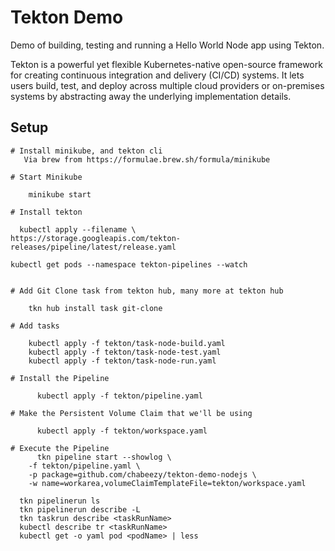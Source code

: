# Tekton Demo

Demo of building, testing and running a Hello World Node app using Tekton.

Tekton is a powerful yet flexible Kubernetes-native open-source framework for creating continuous integration
and delivery (CI/CD) systems. It lets users build, test, and deploy across multiple cloud providers or on-premises
systems by abstracting away the underlying implementation details.

## Setup
```
# Install minikube, and tekton cli
   Via brew from https://formulae.brew.sh/formula/minikube

# Start Minikube

    minikube start

# Install tekton    

  kubectl apply --filename \
https://storage.googleapis.com/tekton-releases/pipeline/latest/release.yaml

kubectl get pods --namespace tekton-pipelines --watch


# Add Git Clone task from tekton hub, many more at tekton hub

    tkn hub install task git-clone

# Add tasks

    kubectl apply -f tekton/task-node-build.yaml
    kubectl apply -f tekton/task-node-test.yaml
    kubectl apply -f tekton/task-node-run.yaml

# Install the Pipeline

      kubectl apply -f tekton/pipeline.yaml

# Make the Persistent Volume Claim that we'll be using 

      kubectl apply -f tekton/workspace.yaml

# Execute the Pipeline
      tkn pipeline start --showlog \
    -f tekton/pipeline.yaml \
    -p package=github.com/chabeezy/tekton-demo-nodejs \
    -w name=workarea,volumeClaimTemplateFile=tekton/workspace.yaml

  tkn pipelinerun ls
  tkn pipelinerun describe -L
  tkn taskrun describe <taskRunName>
  kubectl describe tr <taskRunName>
  kubectl get -o yaml pod <podName> | less

